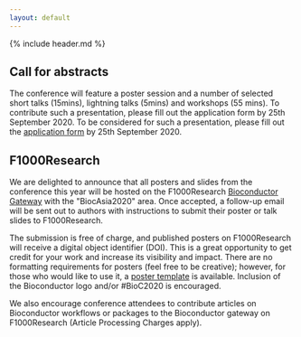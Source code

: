 ```yaml
---
layout: default
---
```


{% include header.md %}

## Call for abstracts

The conference will feature a poster session and a number of selected short talks (15mins), lightning talks (5mins) and workshops (55 mins). To contribute such a presentation, please fill out the application form by 25th September 2020. To be considered for such a presentation, please fill out the [application form](https://mccb.umassmed.edu/BiocAsia2020/) by 25th September 2020.

## F1000Research

We are delighted to announce that all posters and slides from the conference this year will be hosted on the F1000Research [Bioconductor Gateway](https://f1000research.com/gateways/bioconductor/about-this-gateway) with the "BiocAsia2020" area. Once accepted, a follow-up email will be sent out to authors with instructions to submit their poster or talk slides to F1000Research. 

The submission is free of charge, and published posters on F1000Research will receive a digital object identifier (DOI). This is a great opportunity to get credit for your work and increase its visibility and impact. There are no formatting requirements for posters (feel free to be creative); however, for those who would like to use it, a [poster template](https://drive.google.com/file/d/1N3pDnixeVwRFrjQrSJL9eziXq4RpcfaT/view) is available. Inclusion of the Bioconductor logo and/or #BioC2020 is encouraged.

We also encourage conference attendees to contribute articles on Bioconductor workflows or packages to the Bioconductor gateway on F1000Research (Article Processing Charges apply). 

<!-- For more submission details, please refer to the [Poster & Slides Guidelines](https://f1000research.com/gateways/bioconductor/for-authors/posters-and-slides-guidelines). -->
